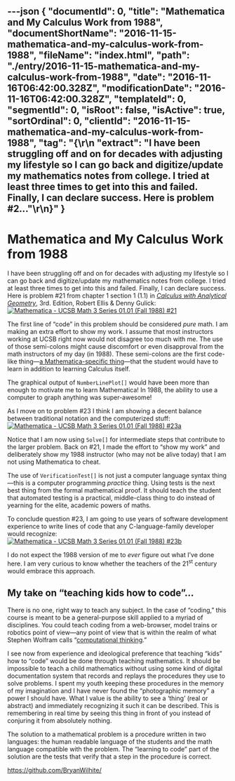 ---json
{
  "documentId": 0,
  "title": "Mathematica and My Calculus Work from 1988",
  "documentShortName": "2016-11-15-mathematica-and-my-calculus-work-from-1988",
  "fileName": "index.html",
  "path": "./entry/2016-11-15-mathematica-and-my-calculus-work-from-1988",
  "date": "2016-11-16T06:42:00.328Z",
  "modificationDate": "2016-11-16T06:42:00.328Z",
  "templateId": 0,
  "segmentId": 0,
  "isRoot": false,
  "isActive": true,
  "sortOrdinal": 0,
  "clientId": "2016-11-15-mathematica-and-my-calculus-work-from-1988",
  "tag": "{\r\n  \"extract\": \"I have been struggling off and on for decades with adjusting my lifestyle so I can go back and digitize/update my mathematics notes from college. I tried at least three times to get into this and failed. Finally, I can declare success. Here is problem #2...\"\r\n}"
}
---

# Mathematica and My Calculus Work from 1988

I have been struggling off and on for decades with adjusting my lifestyle so I can go back and digitize/update my mathematics notes from college. I tried at least three times to get into this and failed. Finally, I can declare success. Here is problem #21 from chapter 1 section 1 (1.1) in [*Calculus with Analytical Geometry*](https://www.researchgate.net/publication/44500439_Calculus_with_analytic_geometry_Robert_Ellis_Denny_Gulick), 3rd. Edition, Robert Ellis & Denny Gulick:
[<img alt="Mathematica - UCSB Math 3 Series 01.01 (Fall 1988) #21" src="https://farm6.staticflickr.com/5817/31013417745_b807719762_o_d.png">](https://www.flickr.com/photos/wilhite/31013417745/in/dateposted-public/ "Mathematica - UCSB Math 3 Series 01.01 (Fall 1988) #21")

The first line of “code” in this problem should be considered *pure* math. I am making an extra effort to show my work. I assume that most instructors working at UCSB right now would not disagree too much with me. The use of those semi-colons might cause discomfort or even disapproval from the math instructors of my day (in 1988). These semi-colons are the first code-like thing—[a Mathematica-specific thing](https://reference.wolfram.com/language/tutorial/SequencesOfOperations.html)—that the student would have to learn in addition to learning Calculus itself.

The graphical output of `NumberLinePlot[]` would have been more than enough to motivate me to learn Mathematica! In 1988, the ability to use a computer to graph anything was super-awesome!

As I move on to problem #23 I think I am showing a decent balance between traditional notation and the computerized stuff:
[<img alt="Mathematica - UCSB Math 3 Series 01.01 (Fall 1988) #23a" src="https://farm6.staticflickr.com/5835/25377968789_d01768b7c9_o_d.png">](https://www.flickr.com/photos/wilhite/25377968789/in/dateposted-public/ "Mathematica - UCSB Math 3 Series 01.01 (Fall 1988) #23a")

Notice that I am now using `Solve[]` for intermediate steps that contribute to the larger problem. Back on #21, I made the effort to “show my work” and deliberately show my 1988 instructor (who may not be alive today) that I am not using Mathematica to cheat.

The use of `VerificationTest[]` is not just a computer language syntax thing—this is a computer programming *practice* thing. Using tests is the next best thing from the formal mathematical proof. It should teach the student that automated testing is a practical, middle-class thing to do instead of yearning for the elite, academic powers of maths.

To conclude question #23, I am going to use years of software development experience to write lines of code that any C-language-family developer would recognize:
[<img alt="Mathematica - UCSB Math 3 Series 01.01 (Fall 1988) #23b" src="https://farm6.staticflickr.com/5747/31014052165_5216f1b4c2_o_d.png">](https://www.flickr.com/photos/wilhite/31014052165/in/dateposted-public/ "Mathematica - UCSB Math 3 Series 01.01 (Fall 1988) #23b")

I do not expect the 1988 version of me to *ever* figure out what I’ve done here. I am very curious to know whether the teachers of the 21<sup>st</sup> century would embrace this approach.

## My take on “teaching kids how to code”…

There is no one, right way to teach any subject. In the case of “coding,” this course is meant to be a general-purpose skill applied to a myriad of disciplines. You could teach coding from a web-browser, model trains or robotics point of view—any point of view that is within the realm of what Stephen Wolfram calls “[computational thinking](http://blog.stephenwolfram.com/2016/09/how-to-teach-computational-thinking/).”

I see now from experience and ideological preference that teaching “kids” how to “code” would be done through teaching mathematics. It should be impossible to teach a child mathematics without using some kind of digital documentation system that records and replays the procedures they use to solve problems. I spent my youth keeping these procedures in the memory of my imagination and I have never found the “photographic memory” a power I should have. What I value is the ability to see a ‘thing’ (real or abstract) and immediately recognizing it such it can be described. This is remembering in real time by seeing this thing in front of you instead of conjuring it from absolutely nothing.

The solution to a mathematical problem is a procedure written in two languages: the human readable language of the students and the math language compatible with the problem. The “learning to code” part of the solution are the tests that verify that a step in the procedure is correct.

<https://github.com/BryanWilhite/>
